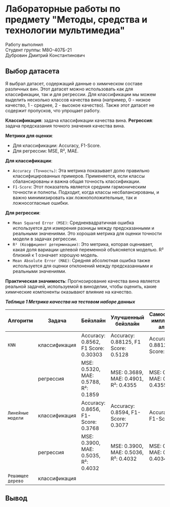 # Лабораторные работы по предмету "Методы, средства и технологии мультимедиа"
Работу выполнил\
Студент группы: М8О-407Б-21\
Дубровин Дмитрий Константинович

## Выбор датасета

Я выбрал датасет, содержащий данные о химическом составе различных вин. Этот датасет можно использовать как для классификации, так и для регрессии. Для классификации мы можем выделить несколько классов качества вина (например, 0 - низкое качество, 1 - среднее, 2 - высокое качество). Также этот датасет не содержит пропусков, что упрощает работу.

**Классификация**: задача классификации качества вина.
**Регрессия**: задача предсказания точного значения качества вина.

**Метрики для оценки**:
 - Для классификации: Accuracy, F1-Score.
 - Для регрессии: MSE, R², MAE.

**Для классификации**:
* ```Accuracy (Точность)```: Эта метрика показывает долю правильно классифицированных примеров. Применяется, если классы сбалансированы и важна общая точность классификации.
* ```F1-Score```: Этот показатель является средним гармоническим точности и полноты. Подходит, когда классы несбалансированы, и важно минимизировать как ложноположительные, так и ложносогласные ошибки.

**Для регрессии**:
* ```Mean Squared Error (MSE)```: Среднеквадратичная ошибка используется для измерения разницы между предсказанными и реальными значениями. Это хорошая метрика для оценки точности модели в задачах регрессии.
* ``R² (Коэффициент детерминации)``: Это метрика, которая оценивает, какая доля вариации целевой переменной объясняется моделью. R² близкий к 1 означает хорошую модель.
* ```Mean Absolute Error (MAE)```: Средняя абсолютная ошибка также используется для оценки отклонений между предсказанными и реальными значениями.

**Практическая значимость**: Прогнозирование качества вина является реальной задачей, используемой в виноделии, чтобы оценить, какие химические компоненты оказывают влияние на качество.

***Таблица 1 Метрика качества на тестовом наборе данных***

| Алгоритм | Задача | Бейзлайн | Улучшенный бейзлайн | Самостоятельная имплементация алгоритма |
| ---------| ------ | -------- | ------------------- | --------------------------------------- |
| ```KNN``` | классификация | Accuracy: 0.8562, F1 Score: 0.30303 | Accuracy: 0.88125, F1 Score: 0.5128 | Accuracy: 0.88125, F1 Score: 0.5128|
| | регрессия | MSE: 0.5320, MAE: 0.5788, R²: 0.1859 | MSE: 0.3689, MAE: 0.4901, R²: 0.4355 | MSE: 0.3689, MAE: 0.4901, R²: 0.4355
| ```Линейные модели``` | классификация | Accuracy: 0.8656, F1-Score: 0.3768 | Accuracy: 0.8594, F1-Score: 0.3077 | Accuracy: 0.8625, F1-Score: 0.3125 |
| | регрессия | MSE: 0.3900, MAE: 0.5035, R²: 0.4032 | MSE: 0.3900, MAE: 0.5036, R²: 0.4032 | MSE: 0.3899, MAE: 0.5035, R²: 0.4034 |
| ```Решающее дерево``` | классификация | 

## Вывод

